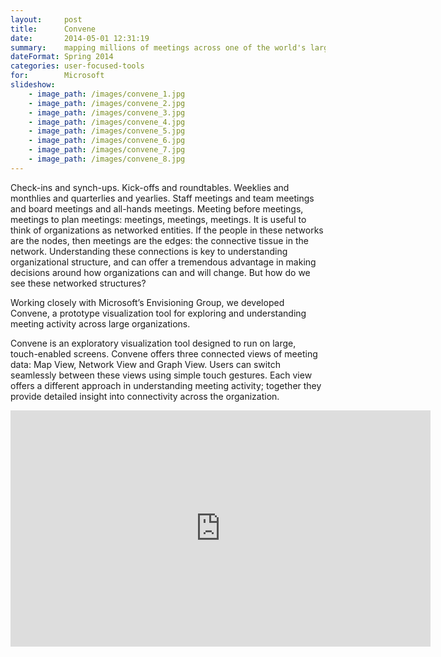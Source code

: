 ```yaml
---
layout:     post
title:      Convene
date:       2014-05-01 12:31:19
summary:    mapping millions of meetings across one of the world's largest corporations
dateFormat: Spring 2014
categories: user-focused-tools
for:        Microsoft
slideshow:
    - image_path: /images/convene_1.jpg
    - image_path: /images/convene_2.jpg
    - image_path: /images/convene_3.jpg
    - image_path: /images/convene_4.jpg
    - image_path: /images/convene_5.jpg
    - image_path: /images/convene_6.jpg
    - image_path: /images/convene_7.jpg
    - image_path: /images/convene_8.jpg
---
```


Check-ins and synch-ups. Kick-offs and roundtables. Weeklies and monthlies and quarterlies and yearlies. Staff meetings and team meetings and board meetings and all-hands meetings. Meeting before meetings, meetings to plan meetings: meetings, meetings, meetings. It is useful to think of organizations as networked entities. If the people in these networks are the nodes, then meetings are the edges: the connective tissue in the network. Understanding these connections is key to understanding organizational structure, and can offer a tremendous advantage in making decisions around how organizations can and will change. But how do we see these networked structures?

Working closely with Microsoft’s Envisioning Group, we developed Convene, a prototype visualization tool for exploring and understanding meeting activity across large organizations.

Convene is an exploratory visualization tool designed to run on large, touch-enabled screens. Convene offers three connected views of meeting data: Map View, Network View and Graph View. Users can switch seamlessly between these views using simple touch gestures. Each view offers a different approach in understanding meeting activity; together they provide detailed insight into connectivity across the organization.

<iframe src="https://player.vimeo.com/video/153157145" width="672" height="378" frameborder="0" webkitallowfullscreen mozallowfullscreen allowfullscreen></iframe>
